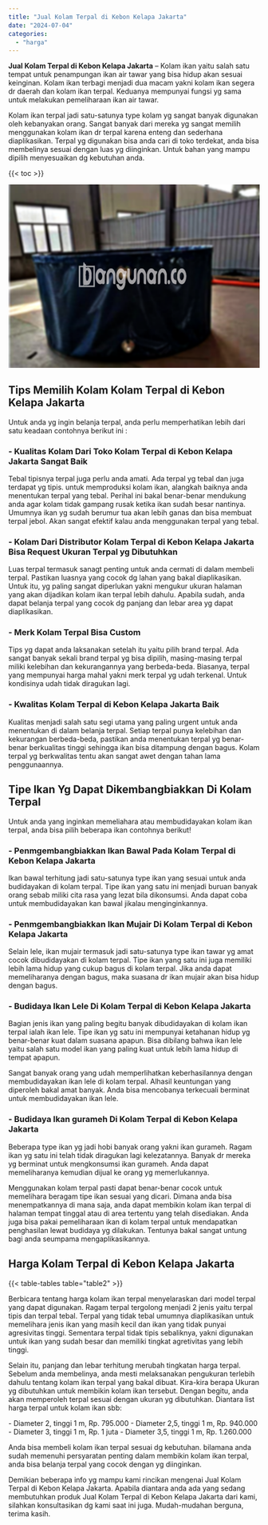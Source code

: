 ```yaml
---
title: "Jual Kolam Terpal di Kebon Kelapa Jakarta"
date: "2024-07-04"
categories: 
  - "harga"
---
```


**Jual Kolam Terpal di Kebon Kelapa Jakarta** – Kolam ikan yaitu salah satu tempat untuk penampungan ikan air tawar yang bisa hidup akan sesuai keinginan. Kolam ikan terbagi menjadi dua macam yakni kolam ikan segera dr daerah dan kolam ikan terpal. Keduanya mempunyai fungsi yg sama untuk melakukan pemeliharaan ikan air tawar.

Kolam ikan terpal jadi satu-satunya type kolam yg sangat banyak digunakan oleh kebanyakan orang. Sangat banyak dari mereka yg sangat memilih menggunakan kolam ikan dr terpal karena enteng dan sederhana diaplikasikan. Terpal yg digunakan bisa anda cari di toko terdekat, anda bisa membelinya sesuai dengan luas yg diinginkan. Untuk bahan yang mampu dipilih menyesuaikan dg kebutuhan anda.

{{< toc >}}

![Jual Kolam Terpal di Kebon Kelapa Jakarta](/images/jual-kolam-terpal-56.png)

## Tips Memilih Kolam Kolam Terpal di Kebon Kelapa Jakarta

Untuk anda yg ingin belanja terpal, anda perlu memperhatikan lebih dari satu keadaan contohnya berikut ini :

### \- Kualitas Kolam Dari Toko Kolam Terpal di Kebon Kelapa Jakarta Sangat Baik

Tebal tipisnya terpal juga perlu anda amati. Ada terpal yg tebal dan juga terdapat yg tipis. untuk memproduksi kolam ikan, alangkah baiknya anda menentukan terpal yang tebal. Perihal ini bakal benar-benar mendukung anda agar kolam tidak gampang rusak ketika ikan sudah besar nantinya. Umumnya ikan yg sudah berumur tua akan lebih ganas dan bisa membuat terpal jebol. Akan sangat efektif kalau anda menggunakan terpal yang tebal.

### \- Kolam Dari Distributor Kolam Terpal di Kebon Kelapa Jakarta Bisa Request Ukuran Terpal yg Dibutuhkan

Luas terpal termasuk sanagt penting untuk anda cermati di dalam membeli terpal. Pastikan luasnya yang cocok dg lahan yang bakal diaplikasikan. Untuk itu, yg paling sangat diperlukan yakni mengukur ukuran halaman yang akan dijadikan kolam ikan terpal lebih dahulu. Apabila sudah, anda dapat belanja terpal yang cocok dg panjang dan lebar area yg dapat diaplikasikan.

### \- Merk Kolam Terpal Bisa Custom

Tips yg dapat anda laksanakan setelah itu yaitu pilih brand terpal. Ada sangat banyak sekali brand terpal yg bisa dipilih, masing-masing terpal miliki kelebihan dan kekurangannya yang berbeda-beda. Biasanya, terpal yang mempunyai harga mahal yakni merk terpal yg udah terkenal. Untuk kondisinya udah tidak diragukan lagi.

### \- Kwalitas Kolam Terpal di Kebon Kelapa Jakarta Baik

Kualitas menjadi salah satu segi utama yang paling urgent untuk anda menentukan di dalam belanja terpal. Setiap terpal punya kelebihan dan kekurangan berbeda-beda, pastikan anda menentukan terpal yg benar-benar berkualitas tinggi sehingga ikan bisa ditampung dengan bagus. Kolam terpal yg berkwalitas tentu akan sangat awet dengan tahan lama penggunaannya.

## Tipe Ikan Yg Dapat Dikembangbiakkan Di Kolam Terpal

Untuk anda yang inginkan memeliahara atau membudidayakan kolam ikan terpal, anda bisa pilih beberapa ikan contohnya berikut!

### \- Penmgembangbiakkan Ikan Bawal Pada Kolam Terpal di Kebon Kelapa Jakarta

Ikan bawal terhitung jadi satu-satunya type ikan yang sesuai untuk anda budidayakan di kolam terpal. Tipe ikan yang satu ini menjadi buruan banyak orang sebab miliki cita rasa yang lezat bila dikonsumsi. Anda dapat coba untuk membudidayakan kan bawal jikalau menginginkannya.

### \- Penmgembangbiakkan Ikan Mujair Di Kolam Terpal di Kebon Kelapa Jakarta

Selain lele, ikan mujair termasuk jadi satu-satunya type ikan tawar yg amat cocok dibudidayakan di kolam terpal. Tipe ikan yang satu ini juga memiliki lebih lama hidup yang cukup bagus di kolam terpal. Jika anda dapat memeliharanya dengan bagus, maka suasana dr ikan mujair akan bisa hidup dengan bagus.

### \- Budidaya Ikan Lele Di Kolam Terpal di Kebon Kelapa Jakarta

Bagian jenis ikan yang paling begitu banyak dibudidayakan di kolam ikan terpal ialah ikan lele. Tipe ikan yg satu ini mempunyai ketahanan hidup yg benar-benar kuat dalam suasana apapun. Bisa dibilang bahwa ikan lele yaitu salah satu model ikan yang paling kuat untuk lebih lama hidup di tempat apapun.

Sangat banyak orang yang udah memperlihatkan keberhasilannya dengan membudidayakan ikan lele di kolam terpal. Alhasil keuntungan yang diperoleh bakal amat banyak. Anda bisa mencobanya terkecuali berminat untuk membudidayakan ikan lele.

### \- Budidaya Ikan gurameh Di Kolam Terpal di Kebon Kelapa Jakarta

Beberapa type ikan yg jadi hobi banyak orang yakni ikan gurameh. Ragam ikan yg satu ini telah tidak diragukan lagi kelezatannya. Banyak dr mereka yg berminat untuk mengkonsumsi ikan gurameh. Anda dapat memeliharanya kemudian dijual ke orang yg memerlukannya.

Menggunakan kolam terpal pasti dapat benar-benar cocok untuk memelihara beragam tipe ikan sesuai yang dicari. Dimana anda bisa menempatkannya di mana saja, anda dapat membikin kolam ikan terpal di halaman tempat tinggal atau di area tertentu yang telah disediakan. Anda juga bisa pakai pemeliharaan ikan di kolam terpal untuk mendapatkan penghasilan lewat budidaya yg dilakukan. Tentunya bakal sangat untung bagi anda seumpama mengaplikasikannya.

## Harga Kolam Terpal di Kebon Kelapa Jakarta

{{< table-tables table="table2" >}}

Berbicara tentang harga kolam ikan terpal menyelaraskan dari model terpal yang dapat digunakan. Ragam terpal tergolong menjadi 2 jenis yaitu terpal tipis dan terpal tebal. Terpal yang tidak tebal umumnya diaplikasikan untuk memelihara jenis ikan yang masih kecil dan ikan yang tidak punyai agresivitas tinggi. Sementara terpal tidak tipis sebaliknya, yakni digunakan untuk ikan yang sudah besar dan memiliki tingkat agretivitas yang lebih tinggi.

Selain itu, panjang dan lebar terhitung merubah tingkatan harga terpal. Sebelum anda membelinya, anda mesti melaksanakan pengukuran terlebih dahulu tentang kolam ikan terpal yang bakal dibuat. Kira-kira berapa Ukuran yg dibutuhkan untuk membikin kolam ikan tersebut. Dengan begitu, anda akan memperoleh terpal sesuai dengan ukuran yg dibutuhkan. Diantara list harga terpal untuk kolam ikan sbb:

\- Diameter 2, tinggi 1 m, Rp. 795.000 - Diameter 2,5, tinggi 1 m, Rp. 940.000 - Diameter 3, tinggi 1 m, Rp. 1 juta - Diameter 3,5, tinggi 1 m, Rp. 1.260.000

Anda bisa membeli kolam ikan terpal sesuai dg kebutuhan. bilamana anda sudah memenuhi persyaratan penting dalam membikin kolam ikan terpal, anda bisa belanja terpal yang cocok dengan yg diinginkan.

Demikian beberapa info yg mampu kami rincikan mengenai Jual Kolam Terpal di Kebon Kelapa Jakarta. Apabila diantara anda ada yang sedang membutuhkan produk Jual Kolam Terpal di Kebon Kelapa Jakarta dari kami, silahkan konsultasikan dg kami saat ini juga. Mudah-mudahan berguna, terima kasih.
